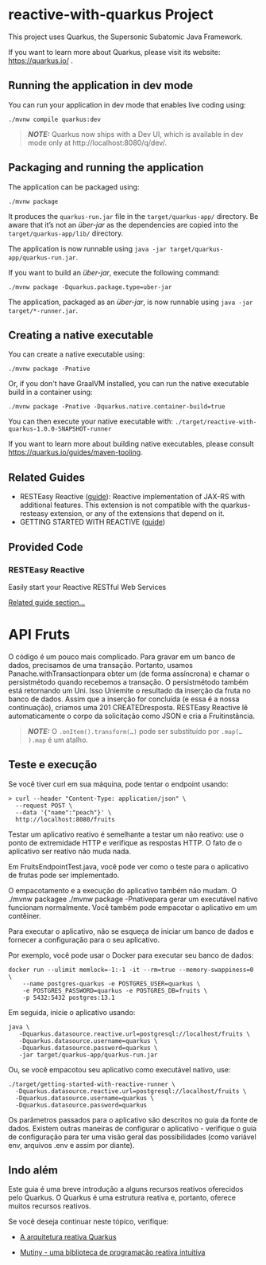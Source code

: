 # reactive-with-quarkus Project

This project uses Quarkus, the Supersonic Subatomic Java Framework.

If you want to learn more about Quarkus, please visit its website: https://quarkus.io/ .

## Running the application in dev mode

You can run your application in dev mode that enables live coding using:
```shell script
./mvnw compile quarkus:dev
```

> **_NOTE:_**  Quarkus now ships with a Dev UI, which is available in dev mode only at http://localhost:8080/q/dev/.

## Packaging and running the application

The application can be packaged using:
```shell script
./mvnw package
```
It produces the `quarkus-run.jar` file in the `target/quarkus-app/` directory.
Be aware that it’s not an _über-jar_ as the dependencies are copied into the `target/quarkus-app/lib/` directory.

The application is now runnable using `java -jar target/quarkus-app/quarkus-run.jar`.

If you want to build an _über-jar_, execute the following command:
```shell script
./mvnw package -Dquarkus.package.type=uber-jar
```

The application, packaged as an _über-jar_, is now runnable using `java -jar target/*-runner.jar`.

## Creating a native executable

You can create a native executable using: 
```shell script
./mvnw package -Pnative
```

Or, if you don't have GraalVM installed, you can run the native executable build in a container using: 
```shell script
./mvnw package -Pnative -Dquarkus.native.container-build=true
```

You can then execute your native executable with: `./target/reactive-with-quarkus-1.0.0-SNAPSHOT-runner`

If you want to learn more about building native executables, please consult https://quarkus.io/guides/maven-tooling.

## Related Guides

- RESTEasy Reactive ([guide](https://quarkus.io/guides/resteasy-reactive)): Reactive implementation of JAX-RS with additional features. This extension is not compatible with the quarkus-resteasy extension, or any of the extensions that depend on it.
- GETTING STARTED WITH REACTIVE ([guide](https://quarkus.io/guides/getting-started-reactive))

## Provided Code

### RESTEasy Reactive

Easily start your Reactive RESTful Web Services

[Related guide section...](https://quarkus.io/guides/getting-started-reactive#reactive-jax-rs-resources)

# API Fruts

O código é um pouco mais complicado. Para gravar em um banco de dados, precisamos de uma transação. Portanto, usamos Panache.withTransactionpara obter um (de forma assíncrona) e chamar o persistmétodo quando recebemos a transação. O persistmétodo também está retornando um Uni. Isso Uniemite o resultado da inserção da fruta no banco de dados. Assim que a inserção for concluída (e essa é a nossa continuação), criamos uma 201 CREATEDresposta. RESTEasy Reactive lê automaticamente o corpo da solicitação como JSON e cria a Fruitinstância.

> **_NOTE:_** O `.onItem().transform(…​)` pode ser substituído por `.map(…​).map` é um atalho.


## Teste e execução
Se você tiver curl em sua máquina, pode tentar o endpoint usando:
```shell script
> curl --header "Content-Type: application/json" \
  --request POST \
  --data '{"name":"peach"}' \
  http://localhost:8080/fruits
```

Testar um aplicativo reativo é semelhante a testar um não reativo: use o ponto de extremidade HTTP e verifique as respostas HTTP. O fato de o aplicativo ser reativo não muda nada.

Em FruitsEndpointTest.java, você pode ver como o teste para o aplicativo de frutas pode ser implementado.

O empacotamento e a execução do aplicativo também não mudam. O ./mvnw packagee ./mvnw package -Pnativepara gerar um executável nativo funcionam normalmente. Você também pode empacotar o aplicativo em um contêiner.

Para executar o aplicativo, não se esqueça de iniciar um banco de dados e fornecer a configuração para o seu aplicativo.

Por exemplo, você pode usar o Docker para executar seu banco de dados:

```shell script
docker run --ulimit memlock=-1:-1 -it --rm=true --memory-swappiness=0 \
    --name postgres-quarkus -e POSTGRES_USER=quarkus \
    -e POSTGRES_PASSWORD=quarkus -e POSTGRES_DB=fruits \
    -p 5432:5432 postgres:13.1
```

Em seguida, inicie o aplicativo usando:

```shell script
java \
   -Dquarkus.datasource.reactive.url=postgresql://localhost/fruits \
   -Dquarkus.datasource.username=quarkus \
   -Dquarkus.datasource.password=quarkus \
   -jar target/quarkus-app/quarkus-run.jar
```

Ou, se você empacotou seu aplicativo como executável nativo, use:

```shell script
./target/getting-started-with-reactive-runner \
  -Dquarkus.datasource.reactive.url=postgresql://localhost/fruits \
  -Dquarkus.datasource.username=quarkus \
  -Dquarkus.datasource.password=quarkus
```

Os parâmetros passados para o aplicativo são descritos no guia da fonte de dados. Existem outras maneiras de configurar o aplicativo - verifique o guia de configuração para ter uma visão geral das possibilidades (como variável env, arquivos .env e assim por diante).

## Indo além
Este guia é uma breve introdução a alguns recursos reativos oferecidos pelo Quarkus. O Quarkus é uma estrutura reativa e, portanto, oferece muitos recursos reativos.

Se você deseja continuar neste tópico, verifique:

* [A arquitetura reativa Quarkus](https://quarkus.io/guides/quarkus-reactive-architecture)

* [Mutiny - uma biblioteca de programação reativa intuitiva](https://quarkus.io/guides/mutiny-primer)
